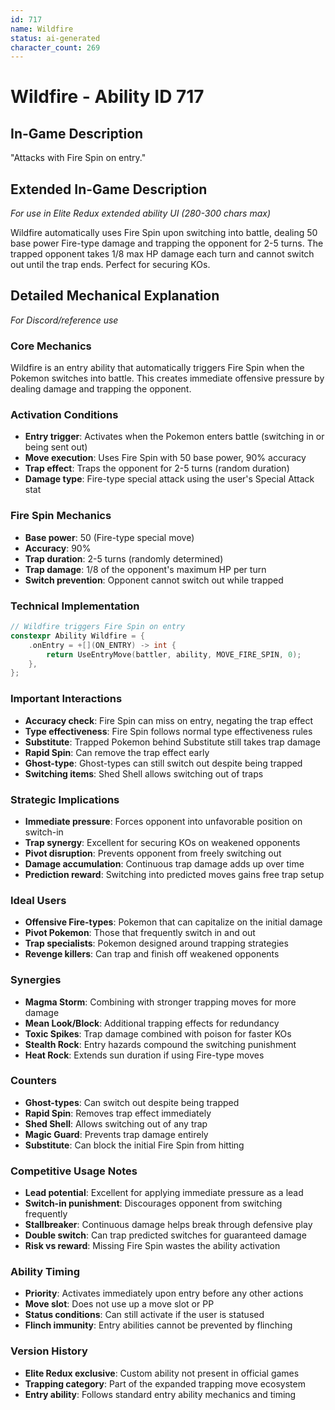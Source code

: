 ```yaml
---
id: 717
name: Wildfire
status: ai-generated
character_count: 269
---
```


# Wildfire - Ability ID 717

## In-Game Description
"Attacks with Fire Spin on entry."

## Extended In-Game Description
*For use in Elite Redux extended ability UI (280-300 chars max)*

Wildfire automatically uses Fire Spin upon switching into battle, dealing 50 base power Fire-type damage and trapping the opponent for 2-5 turns. The trapped opponent takes 1/8 max HP damage each turn and cannot switch out until the trap ends. Perfect for securing KOs.

## Detailed Mechanical Explanation
*For Discord/reference use*

### Core Mechanics
Wildfire is an entry ability that automatically triggers Fire Spin when the Pokemon switches into battle. This creates immediate offensive pressure by dealing damage and trapping the opponent.

### Activation Conditions
- **Entry trigger**: Activates when the Pokemon enters battle (switching in or being sent out)
- **Move execution**: Uses Fire Spin with 50 base power, 90% accuracy
- **Trap effect**: Traps the opponent for 2-5 turns (random duration)
- **Damage type**: Fire-type special attack using the user's Special Attack stat

### Fire Spin Mechanics
- **Base power**: 50 (Fire-type special move)
- **Accuracy**: 90%
- **Trap duration**: 2-5 turns (randomly determined)
- **Trap damage**: 1/8 of the opponent's maximum HP per turn
- **Switch prevention**: Opponent cannot switch out while trapped

### Technical Implementation
```c
// Wildfire triggers Fire Spin on entry
constexpr Ability Wildfire = {
    .onEntry = +[](ON_ENTRY) -> int { 
        return UseEntryMove(battler, ability, MOVE_FIRE_SPIN, 0); 
    },
};
```

### Important Interactions
- **Accuracy check**: Fire Spin can miss on entry, negating the trap effect
- **Type effectiveness**: Fire Spin follows normal type effectiveness rules
- **Substitute**: Trapped Pokemon behind Substitute still takes trap damage
- **Rapid Spin**: Can remove the trap effect early
- **Ghost-type**: Ghost-types can still switch out despite being trapped
- **Switching items**: Shed Shell allows switching out of traps

### Strategic Implications
- **Immediate pressure**: Forces opponent into unfavorable position on switch-in
- **Trap synergy**: Excellent for securing KOs on weakened opponents
- **Pivot disruption**: Prevents opponent from freely switching out
- **Damage accumulation**: Continuous trap damage adds up over time
- **Prediction reward**: Switching into predicted moves gains free trap setup

### Ideal Users
- **Offensive Fire-types**: Pokemon that can capitalize on the initial damage
- **Pivot Pokemon**: Those that frequently switch in and out
- **Trap specialists**: Pokemon designed around trapping strategies
- **Revenge killers**: Can trap and finish off weakened opponents

### Synergies
- **Magma Storm**: Combining with stronger trapping moves for more damage
- **Mean Look/Block**: Additional trapping effects for redundancy
- **Toxic Spikes**: Trap damage combined with poison for faster KOs
- **Stealth Rock**: Entry hazards compound the switching punishment
- **Heat Rock**: Extends sun duration if using Fire-type moves

### Counters
- **Ghost-types**: Can switch out despite being trapped
- **Rapid Spin**: Removes trap effect immediately
- **Shed Shell**: Allows switching out of any trap
- **Magic Guard**: Prevents trap damage entirely
- **Substitute**: Can block the initial Fire Spin from hitting

### Competitive Usage Notes
- **Lead potential**: Excellent for applying immediate pressure as a lead
- **Switch-in punishment**: Discourages opponent from switching frequently
- **Stallbreaker**: Continuous damage helps break through defensive play
- **Double switch**: Can trap predicted switches for guaranteed damage
- **Risk vs reward**: Missing Fire Spin wastes the ability activation

### Ability Timing
- **Priority**: Activates immediately upon entry before any other actions
- **Move slot**: Does not use up a move slot or PP
- **Status conditions**: Can still activate if the user is statused
- **Flinch immunity**: Entry abilities cannot be prevented by flinching

### Version History
- **Elite Redux exclusive**: Custom ability not present in official games
- **Trapping category**: Part of the expanded trapping move ecosystem
- **Entry ability**: Follows standard entry ability mechanics and timing